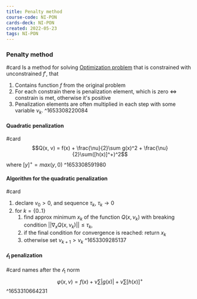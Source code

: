 ```yaml
---
title: Penalty method
course-code: NI-PON
cards-deck: NI-PON
created: 2022-05-23
tags: NI-PON
---
```


### Penalty method 
#card
Is a method for solving [Optimization problem](private/archive/school/optimization-problem.md) that is constrained with unconstrained $f'$, that
1. Contains function $f$ from the original problem
2. For each constrain there is penalization element, which is zero $\iff$ constrain is met, otherwise it's positive
3. Penalization elements are often multiplied in each step with some variable $\nu_k$. 
^1653308220084

#### Quadratic penalization
#card
$$Q(x, v) = f(x) + \frac{\nu}{2}\sum g(x)^2 + \frac{\nu}{2}\sum([h(x)]^+)^2$$
where $[y]^+ = max(y, 0)$
^1653308591980

#### Algorithm for the quadratic penalization
#card
1. declare $v_0 > 0$, and sequence $\tau_k$, $\tau_k \rightarrow 0$
2. for $k = \{0..1\}$ 
	1. find  approx minimum $x_k$ of the function $Q(x, \nu_k)$ with breaking condition
	   $||\nabla_xQ(x, \nu_k)|| \le \tau_k$,
	2. if the final condition for convergence is reached: return $x_k$
	3. otherwise set $\nu_{k+1} > \nu_k$
^1653309285137

#### $\mathcal{l}_1$ penalization
#card
names after the $\mathcal{l}_1$ norm
$$\varphi(x, \nu) = f(x) + \nu \sum |g(x)| + \nu \sum [h(x)]^+$$ 
^1653310664231
